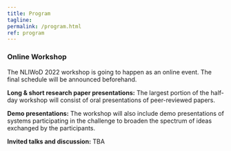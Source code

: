 ```yaml
---
title: Program
tagline: 
permalink: /program.html
ref: program
---
```


### Online Workshop

The NLIWoD 2022 workshop is going to happen as an online event. The final schedule will be announced beforehand.

**Long & short research paper presentations:**
The largest portion of the half-day workshop will consist of oral presentations of peer-reviewed papers. 

**Demo presentations:** The workshop will also include demo presentations of systems participating in the challenge to broaden the spectrum of ideas exchanged by the participants. 

**Invited talks and discussion:** TBA
